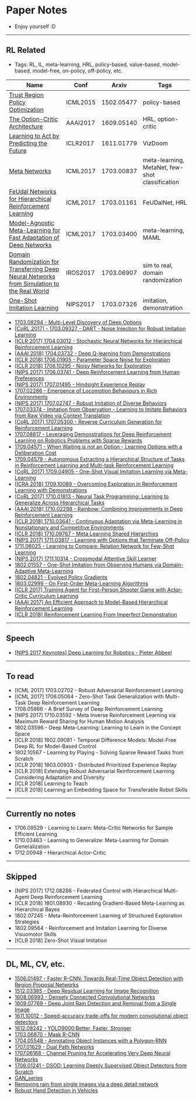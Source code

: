 # Paper Notes
+ Enjoy yourself :D

---

## RL Related

+ Tags: RL, IL, meta-learning, HRL, policy-based, value-based, model-based, model-free, on-policy, off-policy, etc.

| Name | Conf | Arxiv | Tags |
| --- | --- | --- | --- |
| [Trust Region Policy Optimization](https://github.com/YunqiuXu/Readings/blob/master/1502.05477%20-%20Trust%20Region%20Policy%20Optimization.pdf) | ICML2015 | 1502.05477 | policy-based |
| [The Option-Critic Architecture](https://github.com/YunqiuXu/Readings/blob/master/1609.05140%20-%20The%20Option-Critic%20Architecture.pdf) | AAAI2017 | 1609.05140 | HRL, option-critic |
| [Learning to Act by Predicting the Future](https://github.com/YunqiuXu/Readings/blob/master/1611.01779%20-%20Learning%20to%20Act%20by%20Predicting%20the%20Future.pdf) | ICLR2017 | 1611.01779 | VizDoom |
| [Meta Networks](https://github.com/YunqiuXu/Readings/blob/master/1703.00837%20-%20Meta%20Networks.pdf) | ICML2017 | 1703.00837 | meta-learning, MetaNet, few-shot classification|
| [FeUdal Networks for Hierarchical Reinforcement Learning](https://github.com/YunqiuXu/Readings/blob/master/1703.01161%20-%20FeUdal%20Networks%20for%20Hierarchical%20Reinforcement%20Learning.pdf) | ICML2017 | 1703.01161 | FeUDalNet, HRL|
| [Model-Agnostic Meta-Learning for Fast Adaptation of Deep Networks](https://github.com/YunqiuXu/Readings/blob/master/1703.03400%20-%20Model-Agnostic%20Meta-Learning%20for%20Fast%20Adaptation%20of%20Deep%20Networks.pdf) | ICML2017 | 1703.03400 | meta-learning, MAML |
| [Domain Randomization for Transferring Deep Neural Networks from Simulation to the Real World](https://github.com/YunqiuXu/Readings/blob/master/1703.06907%20-%20Domain%20Randomization%20for%20Transferring%20Deep%20Neural%20Networks%20from%20Simulation%20to%20the%20Real%20World.pdf) | IROS2017 | 1703.06907 | sim to real, domain randomization |
| [One-Shot Imitation Learning](https://github.com/YunqiuXu/Readings/blob/master/1703.07326%20-%20One-Shot%20Imitation%20Learning.pdf)| NIPS2017 | 1703.07326 | imitation, demonstration |


+ [1703.08294 - Multi-Level Discovery of Deep Options](https://github.com/YunqiuXu/Readings/blob/master/1703.08294%20Multi-Level%20Discovery%20of%20Deep%20Options.pdf)
+ [[CoRL 2017] - 1703.09327 - DART - Noise Injection for Robust Imitation Learning](https://github.com/YunqiuXu/Readings/blob/master/1703.09327%20-%20DART-%20Noise%20Injection%20for%20Robust%20Imitation%20Learning.pdf)
+ [[ICLR 2017] 1704.03012 - Stochastic Neural Networks for Hierarchical Reinforcement Learning](https://github.com/YunqiuXu/Readings/blob/master/1704.03012%20-%20Stochastic%20Neural%20Networks%20for%20Hierarchical%20Reinforcement%20Learning.pdf)
+ [[AAAI 2018] 1704.03732 - Deep Q-learning from Demonstrations](https://github.com/YunqiuXu/Readings/blob/master/1704.03732%20-%20Deep%20Q-learning%20from%20Demonstrations.pdf)
+ [[ICLR 2018] 1706.01905 - Parameter Space Noise for Exploration](https://github.com/YunqiuXu/Readings/blob/master/1706.01905%20-%20Parameter%20Space%20Noise%20for%20Exploration.pdf)
+ [[ICLR 2018] 1706.10295 - Noisy Networks for Exploration](https://github.com/YunqiuXu/Readings/blob/master/1706.10295%20-%20Noisy%20Networks%20for%20Exploration.pdf)
+ [[NIPS 2017] 1706.03741 - Deep Reinforcement Learning from Human Preferences](https://github.com/YunqiuXu/Readings/blob/master/1706.03741%20-%20Deep%20Reinforcement%20Learning%20from%20Human%20Preferences.pdf)
+ [[NIPS 2017] 1707.01495 - Hindsight Experience Replay](https://github.com/YunqiuXu/Readings/blob/master/1707.01495%20-%20Hindsight%20Experience%20Replay.pdf)
+ [1707.02286 - Emergence of Locomotion Behaviours in Rich Environments](https://github.com/YunqiuXu/Readings/blob/master/1707.02286%20-%20Emergence%20of%20Locomotion%20Behaviours%20in%20Rich%20Environments.pdf)
+ [[NIPS 2017] 1707.02747 - Robust Imitation of Diverse Behaviors](https://github.com/YunqiuXu/Readings/blob/master/1707.02747%20-%20Robust%20Imitation%20of%20Diverse%20Behaviors.pdf)
+ [1707.03374 - Imitation from Observation - Learning to Imitate Behaviors from Raw Video via Context Translation](https://github.com/YunqiuXu/Readings/blob/master/1707.03374%20-%20Imitation%20from%20Observation-%20Learning%20to%20Imitate%20Behaviors%20from%20Raw%20Video%20via%20Context%20Translation.pdf)
+ [[CoRL 2017] 1707.05300 - Reverse Curriculum Generation for Reinforcement Learning](https://github.com/YunqiuXu/Readings/blob/master/1707.05300%20-%20Reverse%20Curriculum%20Generation%20for%20Reinforcement%20Learning.pdf)
+ [1707.08817 - Leveraging Demonstrations for Deep Reinforcement Learning on Robotics Problems with Sparse Rewards](https://github.com/YunqiuXu/Readings/blob/master/1707.08817%20-%20Leveraging%20Demonstrations%20for%20Deep%20Reinforcement%20Learning%20on%20Robotics%20Problems%20with%20Sparse%20Rewards.pdf)
+ [1709.04571 - When Waiting is not an Option - Learning Options with a Deliberation Cost](https://github.com/YunqiuXu/Readings/blob/master/1709.04571%20-%20When%20Waiting%20is%20not%20an%20Option%20-%20Learning%20Options%20with%20a%20Deliberation%20Cost.pdf)
+ [1709.04579 - Autonomous Extracting a Hierarchical Structure of Tasks in Reinforcement Learning and Multi-task Reinforcement Learning](https://github.com/YunqiuXu/Readings/blob/master/1709.04579%20-%20Autonomous%20Extracting%20a%20Hierarchical%20Structure%20of%20Tasks%20in%20Reinforcement%20Learning%20and%20Multi-task%20Reinforcement%20Learning.pdf)
+ [[CoRL 2017] 1709.04905 - One-Shot Visual Imitation Learning via Meta-Learning](https://github.com/YunqiuXu/Readings/blob/master/1709.04905%20-%20One-Shot%20Visual%20Imitation%20Learning%20via%20Meta-Learning.pdf)
+ [[ICRA 2018] 1709.10089 - Overcoming Exploration in Reinforcement Learning with Demonstrations](https://github.com/YunqiuXu/Readings/blob/master/1709.10089%20-%20Overcoming%20Exploration%20in%20Reinforcement%20Learning%20with%20Demonstrations.pdf)
+ [[CoRL 2017] 1710.01813 - Neural Task Programming: Learning to Generalize Across Hierarchical Tasks](https://github.com/YunqiuXu/Readings/blob/master/1710.01813%20-%20Neural%20Task%20Programming-%20Learning%20to%20Generalize%20Across%20Hierarchical%20Tasks.pdf)
+ [[AAAI 2018] 1710.02298 - Rainbow: Combining Improvements in Deep Reinforcement Learning](https://github.com/YunqiuXu/Readings/blob/master/1710.02298%20-%20Rainbow:%20Combining%20Improvements%20in%20Deep%20Reinforcement%20Learning.pdf)
+ [[ICLR 2018] 1710.03641 - Continuous Adaptation via Meta-Learning in Nonstationary and Competitive Environments](https://github.com/YunqiuXu/Readings/blob/master/1710.03641%20-%20Continuous%20Adaptation%20via%20Meta-Learning%20in%20Nonstationary%20and%20Competitive%20Environments.pdf)
+ [[ICLR 2018] 1710.09767 - Meta Learning Shared Hierarchies](https://github.com/YunqiuXu/Readings/blob/master/1710.09767%20-%20Meta%20Learning%20Shared%20Hierarchies.pdf)
+ [[NIPS 2017] 1711.03817 - Learning with Options that Terminate Off-Policy](https://github.com/YunqiuXu/Readings/blob/master/1711.03817%20-%20Learning%20with%20Options%20that%20Terminate%20Off-Policy.pdf)
+ [1711.06025 - Learning to Compare: Relation Network for Few-Shot Learning](https://github.com/YunqiuXu/Readings/blob/master/1711.06025%20-%20Learning%20to%20Compare-%20Relation%20Network%20for%20Few-Shot%20Learning.pdf)
+ [[NIPS 2017] 1711.10314 - Crossmodal Attentive Skill Learner](https://github.com/YunqiuXu/Readings/blob/master/1711.10314%20-%20Crossmodal%20Attentive%20Skill%20Learner.pdf)
+ [1802.01557 - One-Shot Imitation from Observing Humans via Domain-Adaptive Meta-Learning](https://github.com/YunqiuXu/Readings/blob/master/1802.01557%20-%20One-Shot%20Imitation%20from%20Observing%20Humans%20via%20Domain-Adaptive%20Meta-Learning.pdf)
+ [1802.04821 - Evolved Policy Gradients](https://github.com/YunqiuXu/Readings/blob/master/1802.04821%20-%20Evolved%20Policy%20Gradients.pdf)
+ [1803.02999 - On First-Order Meta-Learning Algorithms](https://github.com/YunqiuXu/Readings/blob/master/1803.02999%20-%20On%20First-Order%20Meta-Learning%20Algorithms.pdf)
+ [[ICLR 2017] Training Agent for First-Person Shooter Game with Actor-Critic Curriculum Learning](https://github.com/YunqiuXu/Readings/blob/master/Training%20Agent%20for%20First-Person%20Shooter%20Game%20with%20Actor-Critic%20Curriculum%20Learning.pdf)
+ [[AAAI 2017] An Efficient Approach to Model-Based Hierarchical Reinforcement Learning](https://github.com/YunqiuXu/Readings/blob/master/An%20Efficient%20Approach%20to%20Model-Based%20Hierarchical%20Reinforcement%20Learning.pdf)
+ [[ICLR 2018] Reinforcement Learning From Imperfect Demonstration](https://github.com/YunqiuXu/Readings/blob/master/Reinforcement%20Learning%20From%20Imperfect%20Demonstration.pdf)

-----

## Speech
+ [[NIPS 2017 Keynotes] Deep Learning for Robotics - Pieter Abbeel](https://github.com/YunqiuXu/Readings/blob/master/Deep%20Learning%20for%20Robotics%20-%20Pieter%20Abbeel%20-%20NIPS%202017%20Keynotes.pdf)

-----
## To read
+ [ICML 2017] 1703.02702 - Robust Adversarial Reinforcement Learning
+ [ICML 2017] 1706.05064 - Zero-Shot Task Generalization with Multi-Task Deep Reinforcement Learning
+ 1708.05866 - A Brief Survey of Deep Reinforcement Learning
+ [NIPS 2017] 1710.03592 - Meta Inverse Reinforcement Learning via Maximum Reward Sharing for Human Motion Analysis 
+ 1802.03596 - Deep Meta-Learning: Learning to Learn in the Concept Space
+ [ICLR 2018] 1802.09081 - Temporal Difference Models: Model-Free Deep RL for Model-Based Control
+ 1802.10567 - Learning by Playing - Solving Sparse Reward Tasks from Scratch
+ [ICLR 2018] 1803.00933 - Distributed Prioritized Experience Replay
+ [ICLR 2018] Extending Robust Adversarial Reinforcement Learning Considering Adaptation and Diversity
+ [ICLR 2018] Learning to Teach
+ [ICLR 2018] Learning an Embedding Space for Transferable Robot Skills


-----
## Currently no notes
+ 1706.09529 - Learning to Learn: Meta-Critic Networks for Sample Efficient Learning
+ 1710.03463 - Learning to Generalize: Meta-Learning for Domain Generalization
+ 1712.00948 - Hierarchical Actor-Critic


-----
## Skipped
+ [NIPS 2017] 1712.08266 - Federated Control with Hierarchical Multi-Agent Deep Reinforcement Learning
+ [ICLR 2018] 1801.08930 - Recasting Gradient-Based Meta-Learning as Hierarchical Bayes
+ 1802.07245 - Meta-Reinforcement Learning of Structured Exploration Strategies
+ 1802.09564 - Reinforcement and Imitation Learning for Diverse Visuomotor Skills
+ [ICLR 2018] Zero-Shot Visual Imitation


-----

## DL, ML, CV, etc.

+ [1506.01497 - Faster R-CNN: Towards Real-Time Object Detection with Region Proposal Networks](https://github.com/YunqiuXu/Readings/blob/master/1506.01497%20-%20Faster%20R-CNN:%20Towards%20Real-Time%20Object%20Detection%20with%20Region%20Proposal%20Networks.md)
+ [1512.03385 - Deep Residual Learning for Image Recognition](https://github.com/YunqiuXu/Readings/blob/master/1512.03385%20-%20Deep%20Residual%20Learning%20for%20Image%20Recognition.md)
+ [1608.06993 - Densely Connected Convolutional Networks](https://github.com/YunqiuXu/Readings/blob/master/1608.06993%20-%20Densely%20Connected%20Convolutional%20Networks.md)
+ [1609.07769 - Deep Joint Rain Detection and Removal from a Single Image](https://github.com/YunqiuXu/Readings/blob/master/1609.07769%20-%20Deep%20Joint%20Rain%20Detection%20and%20Removal%20from%20a%20Single%20Image.md)
+ [1611.10012 - Speed-accuracy trade-offs for modern convolutional object detectors](https://github.com/YunqiuXu/Readings/blob/master/1611.10012%20-%20Speed-accuracy%20trade-offs%20for%20modern%20convolutional%20object%20detectors.md)
+ [1612.08242 - YOLO9000:Better, Faster, Stronger](https://github.com/YunqiuXu/Readings/blob/master/1612.08242%20-%20YOLO9000:Better%2C%20Faster%2C%20Stronger.md)
+ [1703.06870 - Mask R-CNN](https://github.com/YunqiuXu/Readings/blob/master/1703.06870%20-%20Mask%20R-CNN.md)
+ [1704.05548 - Annotating Object Instances with a Polygon-RNN](https://github.com/YunqiuXu/Readings/blob/master/1704.05548%20-%20Annotating%20Object%20Instances%20with%20a%20Polygon-RNN.md)
+ [1707.01629 - Dual Path Networks](https://github.com/YunqiuXu/Readings/blob/master/1707.01629%20-%20Dual%20Path%20Networks.md)
+ [1707.06168 - Channel Pruning for Accelerating Very Deep Neural Networks](https://github.com/YunqiuXu/Readings/blob/master/1707.06168%20-%20Channel%20Pruning%20for%20Accelerating%20Very%20Deep%20Neural%20Networks.md)
+ [1708.01241 - DSOD: Learning Deeply Supervised Object Detectors from Scratch](https://github.com/YunqiuXu/Readings/blob/master/1708.01241%20-%20DSOD:%20Learning%20Deeply%20Supervised%20Object%20Detectors%20from%20Scratch.md)
+ [GAN_series](https://github.com/YunqiuXu/Readings/blob/master/GAN_series.md)
+ [Removing rain from single images via a deep detail network](https://github.com/YunqiuXu/Readings/blob/master/Removing%20rain%20from%20single%20images%20via%20a%20deep%20detail%20network.md)
+ [Robust Hand Detection in Vehicles](https://github.com/YunqiuXu/Readings/blob/master/Robust%20Hand%20Detection%20in%20Vehicles.md)


